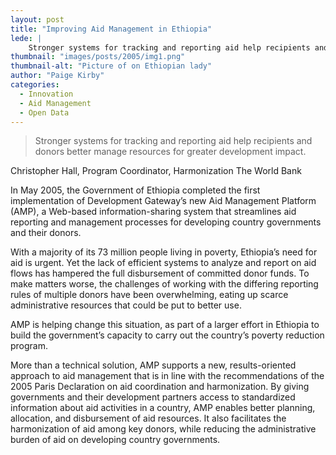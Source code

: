 ```yaml
---
layout: post
title: "Improving Aid Management in Ethiopia"
lede: |
    Stronger systems for tracking and reporting aid help recipients and donors better manage resources for greater development impact.
thumbnail: "images/posts/2005/img1.png"
thumbnail-alt: "Picture of on Ethiopian lady"
author: "Paige Kirby"
categories:
  - Innovation
  - Aid Management
  - Open Data
---
```


> Stronger systems for tracking and reporting aid help recipients and donors better manage resources for greater development impact.

Christopher Hall, Program Coordinator, Harmonization
The World Bank

In May 2005, the Government of Ethiopia completed the first implementation of Development Gateway’s new Aid Management Platform (AMP), a Web-based information-sharing system that streamlines aid reporting and management processes for developing country governments and their donors.

With a majority of its 73 million people living in poverty, Ethiopia’s need for aid is urgent. Yet the lack of efficient systems to analyze and report on aid flows has hampered the full disbursement of committed donor funds. To make matters worse, the challenges of working with the differing reporting rules of multiple donors have been overwhelming, eating up scarce administrative resources that could be put to better use.

AMP is helping change this situation, as part of a larger effort in Ethiopia to build the government’s capacity to carry out the country’s poverty reduction program.

More than a technical solution, AMP supports a new, results-oriented approach to aid management that is in line with the recommendations of the 2005 Paris Declaration on aid coordination and harmonization. By giving governments and their development partners access to standardized information about aid activities in a country, AMP enables better planning, allocation, and disbursement of aid resources. It also facilitates the harmonization of aid among key donors, while reducing the administrative burden of aid on developing country governments.
